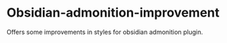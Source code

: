 # Obsidian-admonition-improvement
Offers some improvements in styles for obsidian admonition plugin. 
